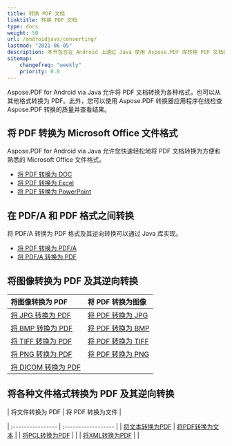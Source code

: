 ```yaml
---
title: 转换 PDF 文档
linktitle: 转换 PDF 文档
type: docs
weight: 50
url: /androidjava/converting/
lastmod: "2021-06-05"
description: 本节包含在 Android 上通过 Java 使用 Aspose.PDF 库转换 PDF 文档的所有可能选项的描述。
sitemap:
    changefreq: "weekly"
    priority: 0.8
---
```


Aspose.PDF for Android via Java 允许将 PDF 文档转换为各种格式，也可以从其他格式转换为 PDF。此外，您可以使用 Aspose.PDF 转换器应用程序在线检查 Aspose.PDF 转换的质量并查看结果。

## 将 PDF 转换为 Microsoft Office 文件格式

Aspose.PDF for Android via Java 允许您快速轻松地将 PDF 文档转换为方便和熟悉的 Microsoft Office 文件格式。

- [将 PDF 转换为 DOC](/pdf/androidjava/convert-pdf-to-doc/)
- [将 PDF 转换为 Excel](/pdf/androidjava/convert-pdf-to-excel/)
- [将 PDF 转换为 PowerPoint](/pdf/androidjava/convert-pdf-to-powerpoint/)

## 在 PDF/A 和 PDF 格式之间转换

将 PDF/A 转换为 PDF 格式及其逆向转换可以通过 Java 库实现。

- [将 PDF 转换为 PDF/A](/pdf/androidjava/convert-pdf-file-to-pdfa/)
- [将 PDF/A 转换为 PDF](/pdf/androidjava/convert-pdfa-to-pdf/)

## 将图像转换为 PDF 及其逆向转换

| 将图像转换为 PDF | 将 PDF 转换为图像 |
| :---------------- | :------------------ |
| [将 JPG 转换为 PDF](/pdf/androidjava/convert-jpg-to-pdf/) | [将 PDF 转换为 JPG](/pdf/androidjava/convert-pdf-to-jpg/) |
| [将 BMP 转换为 PDF](/pdf/androidjava/convert-bmp-to-pdf/) | [将 PDF 转换为 BMP](/pdf/androidjava/convert-pdf-to-bmp/) |
| [将 TIFF 转换为 PDF](/pdf/androidjava/convert-tiff-to-pdf/) | [将 PDF 转换为 TIFF](/pdf/androidjava/convert-pdf-to-tiff/) |
| [将 PNG 转换为 PDF](/pdf/androidjava/convert-png-to-pdf/) | [将 PDF 转换为 PNG](/pdf/androidjava/convert-pdf-to-png/) |
| [将 DICOM 转换为 PDF](/pdf/androidjava/convert-dicom-to-pdf/) | |

## 将各种文件格式转换为 PDF 及其逆向转换

| 将文件转换为 PDF | 将 PDF 转换为文件 |

| :---------------- | :------------------ |
| [将文本转换为PDF](/pdf/androidjava/convert-text-to-pdf/) | [将PDF转换为文本](/pdf/androidjava/convert-pdf-to-txt/) |
| [将PCL转换为PDF](/pdf/androidjava/convert-pcl-to-pdf/) | |
| [将XML转换为PDF](/pdf/androidjava/convert-xml-to-pdf/) | |
